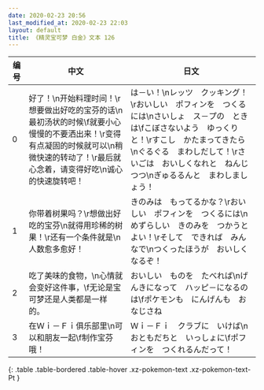 ```yaml
---
date: 2020-02-23 20:56
last_modified_at: 2020-02-23 22:03
layout: default
title: 《精灵宝可梦 白金》文本 126
---
```

| 编号 | 中文 | 日文 |
| ---- | ---- | ---- |
| 0 | 好了！\n开始料理时间！\r想要做出好吃的宝芬的话\n最初汤状的时候\f就要小心慢慢的不要洒出来！\r变得有点凝固的时候就可以\n稍微快速的转动了！\r最后就心念着，请变得好吃\n诚心的快速旋转吧！ | は－い！\nレッツ　クッキング！\rおいしい　ポフィンを　つくるには\nさいしょ　ス－プの　ときは\fこぼさないよう　ゆっくりと！\rすこし　かたまってきたら\nぐるぐる　まわしだして！\rさいごは　おいしくなれと　ねんじつつ\nぎゅるるんと　まわしましょう！ |
| 1 | 你带着树果吗？\r想做出好吃的宝芬\n就得用珍稀的树果！\r还有一个条件就是\n人数愈多愈好！ | きのみは　もってるかな？\rおいしい　ポフィンを　つくるには\nめずらしい　きのみを　つかうとよい！\rそして　できれば　みんなで\nつくったほうが　おいしくなるぞ！ |
| 2 | 吃了美味的食物，\n心情就会变好这件事，\f无论是宝可梦还是人类都是一样的。 | おいしい　ものを　たべれば\nげんきになって　ハッピ－になるのは\fポケモンも　にんげんも　おなじさね |
| 3 | 在Ｗｉ－Ｆｉ俱乐部里\n可以和朋友一起\f制作宝芬哦！ | Ｗｉ－Ｆｉ　クラブに　いけば\nおともだちと　いっしょに\fポフィンを　つくれるんだって！ |
{: .table .table-bordered .table-hover .xz-pokemon-text .xz-pokemon-text-Pt }